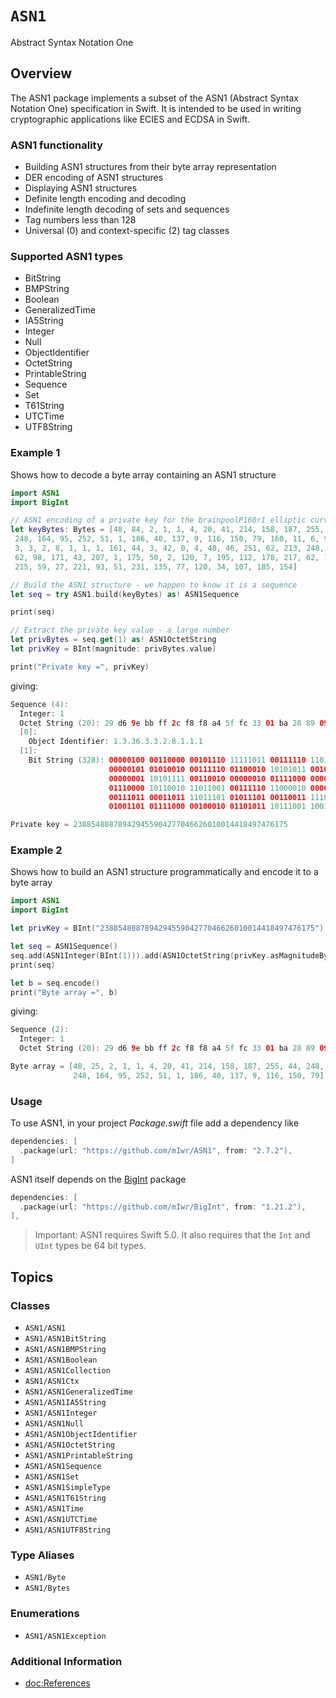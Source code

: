 # ``ASN1``

Abstract Syntax Notation One

## Overview

The ASN1 package implements a subset of the ASN1 (Abstract Syntax Notation One) specification in Swift.
It is intended to be used in writing cryptographic applications like ECIES and ECDSA in Swift.

### ASN1 functionality

* Building ASN1 structures from their byte array representation
* DER encoding of ASN1 structures
* Displaying ASN1 structures
* Definite length encoding and decoding
* Indefinite length decoding of sets and sequences
* Tag numbers less than 128
* Universal (0) and context-specific (2) tag classes

### Supported ASN1 types

* BitString
* BMPString
* Boolean
* GeneralizedTime
* IA5String
* Integer
* Null
* ObjectIdentifier
* OctetString
* PrintableString
* Sequence
* Set
* T61String
* UTCTime
* UTF8String

### Example 1

Shows how to decode a byte array containing an ASN1 structure

```swift
import ASN1
import BigInt

// ASN1 encoding of a private key for the brainpoolP160r1 elliptic curve domain
let keyBytes: Bytes = [48, 84, 2, 1, 1, 4, 20, 41, 214, 158, 187, 255, 44, 248,
 248, 164, 95, 252, 51, 1, 186, 40, 137, 9, 116, 150, 79, 160, 11, 6, 9, 43, 36,
 3, 3, 2, 8, 1, 1, 1, 161, 44, 3, 42, 0, 4, 48, 46, 251, 62, 213, 248, 5, 82,
 62, 98, 171, 43, 207, 1, 175, 50, 2, 120, 7, 195, 112, 178, 217, 62, 194, 11,
 215, 59, 27, 221, 93, 51, 231, 135, 77, 120, 34, 107, 185, 154]

// Build the ASN1 structure - we happen to know it is a sequence
let seq = try ASN1.build(keyBytes) as! ASN1Sequence

print(seq)

// Extract the private key value - a large number
let privBytes = seq.get(1) as! ASN1OctetString
let privKey = BInt(magnitude: privBytes.value)

print("Private key =", privKey)
```
giving:
```swift
Sequence (4):
  Integer: 1
  Octet String (20): 29 d6 9e bb ff 2c f8 f8 a4 5f fc 33 01 ba 28 89 09 74 96 4f
  [0]:
    Object Identifier: 1.3.36.3.3.2.8.1.1.1
  [1]:
    Bit String (328): 00000100 00110000 00101110 11111011 00111110 11010101 11111000
                      00000101 01010010 00111110 01100010 10101011 00101011 11001111
                      00000001 10101111 00110010 00000010 01111000 00000111 11000011
                      01110000 10110010 11011001 00111110 11000010 00001011 11010111
                      00111011 00011011 11011101 01011101 00110011 11100111 10000111
                      01001101 01111000 00100010 01101011 10111001 10011010

Private key = 238854808789429455904277046626010014418497476175
```

### Example 2

Shows how to build an ASN1 structure programmatically and encode it to a byte array
```swift
import ASN1
import BigInt

let privKey = BInt("238854808789429455904277046626010014418497476175")!

let seq = ASN1Sequence()
seq.add(ASN1Integer(BInt(1))).add(ASN1OctetString(privKey.asMagnitudeBytes()))
print(seq)

let b = seq.encode()
print("Byte array =", b)
```
giving:
```swift
Sequence (2):
  Integer: 1
  Octet String (20): 29 d6 9e bb ff 2c f8 f8 a4 5f fc 33 01 ba 28 89 09 74 96 4f

Byte array = [48, 25, 2, 1, 1, 4, 20, 41, 214, 158, 187, 255, 44, 248,
              248, 164, 95, 252, 51, 1, 186, 40, 137, 9, 116, 150, 79]
```

### Usage

To use ASN1, in your project *Package.swift* file add a dependency like

```swift
dependencies: [
  .package(url: "https://github.com/mIwr/ASN1", from: "2.7.2"),
]
```

ASN1 itself depends on the [BigInt](https://leif-ibsen.github.io/BigInt/documentation/bigint) package

```swift
dependencies: [
  .package(url: "https://github.com/mIwr/BigInt", from: "1.21.2"),
],
```

> Important:
ASN1 requires Swift 5.0. It also requires that the `Int` and `UInt` types be 64 bit types.

## Topics

### Classes

- ``ASN1/ASN1``
- ``ASN1/ASN1BitString``
- ``ASN1/ASN1BMPString``
- ``ASN1/ASN1Boolean``
- ``ASN1/ASN1Collection``
- ``ASN1/ASN1Ctx``
- ``ASN1/ASN1GeneralizedTime``
- ``ASN1/ASN1IA5String``
- ``ASN1/ASN1Integer``
- ``ASN1/ASN1Null``
- ``ASN1/ASN1ObjectIdentifier``
- ``ASN1/ASN1OctetString``
- ``ASN1/ASN1PrintableString``
- ``ASN1/ASN1Sequence``
- ``ASN1/ASN1Set``
- ``ASN1/ASN1SimpleType``
- ``ASN1/ASN1T61String``
- ``ASN1/ASN1Time``
- ``ASN1/ASN1UTCTime``
- ``ASN1/ASN1UTF8String``

### Type Aliases

- ``ASN1/Byte``
- ``ASN1/Bytes``

### Enumerations

- ``ASN1/ASN1Exception``

### Additional Information

- <doc:References>

